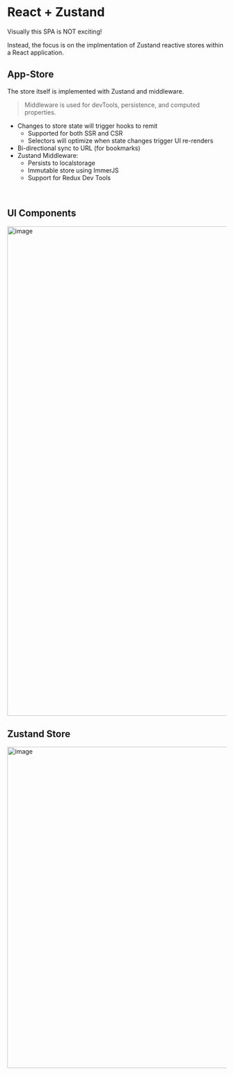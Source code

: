 # React + Zustand

Visually this SPA is NOT exciting!

Instead, the focus is on the implmentation of Zustand reactive stores within a React application.

## App-Store

The store itself is implemented with Zustand and middleware.

> Middleware is used for devTools, persistence, and computed properties.

- Changes to store state will trigger hooks to remit
  - Supported for both SSR and CSR
  - Selectors will optimize when state changes trigger UI re-renders
- Bi-directional sync to URL (for bookmarks)
- Zustand Middleware:
  - Persists to localstorage
  - Immutable store using ImmerJS
  - Support for Redux Dev Tools

<br/>

## UI Components

<img width="1121" alt="image" src="https://user-images.githubusercontent.com/210413/208952862-ec3debdd-a51f-4af5-9de8-10c20826b894.png">

<br/>

## Zustand Store

<img width="736" alt="image" src="https://user-images.githubusercontent.com/210413/208953646-d8f08102-cd5e-4655-8360-116ddb45f6bd.png">
